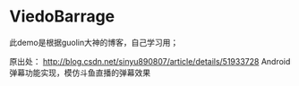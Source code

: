 # ViedoBarrage

此demo是根据guolin大神的博客，自己学习用；

原出处：
http://blog.csdn.net/sinyu890807/article/details/51933728
 Android弹幕功能实现，模仿斗鱼直播的弹幕效果
 

